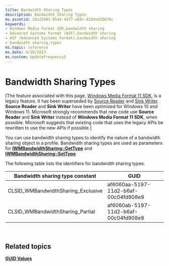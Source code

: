 ```yaml
---
title: Bandwidth Sharing Types
description: Bandwidth Sharing Types
ms.assetid: 2da15981-65d4-4d77-a68c-810ded18670c
keywords:
- Windows Media Format SDK,bandwidth sharing
- Advanced Systems Format (ASF),bandwidth sharing
- ASF (Advanced Systems Format),bandwidth sharing
- bandwidth sharing,types
ms.topic: reference
ms.date: 4/26/2023
ms.custom: UpdateFrequency5
---
```


# Bandwidth Sharing Types

\[The feature associated with this page, [Windows Media Format 11 SDK](/windows/win32/wmformat/windows-media-format-11-sdk), is a legacy feature. It has been superseded by [Source Reader](/windows/win32/medfound/source-reader) and [Sink Writer](/windows/win32/medfound/sink-writer). **Source Reader** and **Sink Writer** have been optimized for Windows 10 and Windows 11. Microsoft strongly recommends that new code use **Source Reader** and **Sink Writer** instead of **Windows Media Format 11 SDK**, when possible. Microsoft suggests that existing code that uses the legacy APIs be rewritten to use the new APIs if possible.\]

You can use bandwidth sharing types to identify the nature of a bandwidth sharing object in a profile. Bandwidth sharing types are used as parameters for [**IWMBandwidthSharing::GetType**](/previous-versions/windows/desktop/api/Wmsdkidl/nf-wmsdkidl-iwmbandwidthsharing-gettype) and [**IWMBandwidthSharing::SetType**](/previous-versions/windows/desktop/api/Wmsdkidl/nf-wmsdkidl-iwmbandwidthsharing-settype).

The following table lists the identifiers for bandwidth sharing types.



| Bandwidth sharing type constant      | GUID                                 |
|--------------------------------------|--------------------------------------|
| CLSID\_WMBandwidthSharing\_Exclusive | af6060aa-5197-11d2-b6af-00c04fd908e9 |
| CLSID\_WMBandwidthSharing\_Partial   | af6060ab-5197-11d2-b6af-00c04fd908e9 |



 

## Related topics

<dl> <dt>

[**GUID Values**](guid-values.md)
</dt> </dl>

 

 




